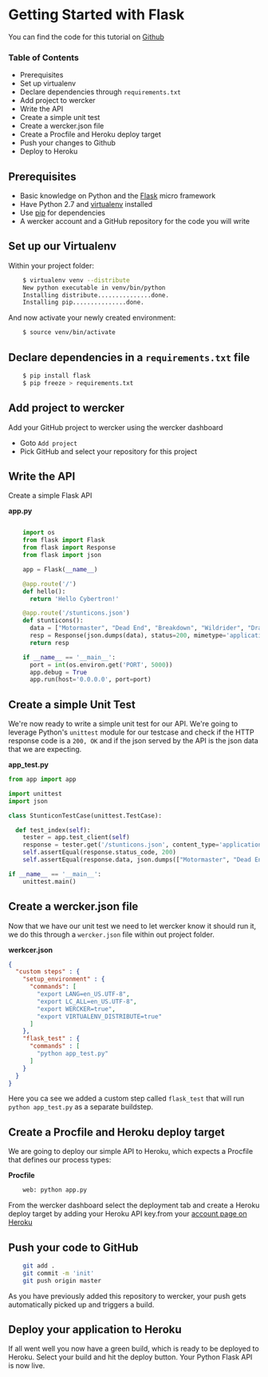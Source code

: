# Getting Started with Flask

You can find the code for this tutorial on [Github](https://github.com/mies/wercker-flask-api)

### Table of Contents
* Prerequisites
* Set up virtualenv
* Declare dependencies through `requirements.txt`
* Add project to wercker
* Write the API
* Create a simple unit test
* Create a wercker.json file
* Create a Procfile and Heroku deploy target
* Push your changes to Github
* Deploy to Heroku

## Prerequisites
* Basic knowledge on Python and the [Flask](http://flask.pocoo.org) micro framework
* Have Python 2.7 and [virtualenv](http://pypi.python.org/pypi/virtualenv) installed
* Use [pip](http://pypi.python.org/pypi/pip) for dependencies
* A wercker account and a GitHub repository for the code you will write

## Set up our Virtualenv

Within your project folder:

``` bash
	$ virtualenv venv --distribute
	New python executable in venv/bin/python
	Installing distribute...............done.
	Installing pip...............done.
```

And now activate your newly created environment:

``` bash
	$ source venv/bin/activate
```
## Declare dependencies in a `requirements.txt` file

``` bash
	$ pip install flask
	$ pip freeze > requirements.txt
```

## Add project to wercker
Add your GitHub project to wercker using the wercker dashboard
* Goto `Add project`
* Pick GitHub and select your repository for this project

## Write the API

Create a simple Flask API

**app.py**

```python

	import os
	from flask import Flask
	from flask import Response
	from flask import json

	app = Flask(__name__)

	@app.route('/')
	def hello():
	  return 'Hello Cybertron!'

	@app.route('/stunticons.json')
	def stunticons():
	  data = ["Motormaster", "Dead End", "Breakdown", "Wildrider", "Drag Strip"]
	  resp = Response(json.dumps(data), status=200, mimetype='application/json')
	  return resp

	if __name__ == '__main__':
	  port = int(os.environ.get('PORT', 5000))
	  app.debug = True
	  app.run(host='0.0.0.0', port=port)
```

## Create a simple Unit Test

We're now ready to write a simple unit test for our API. We're going to leverage Python's `unittest` module for our testcase and check if the HTTP response code is a `200, OK` and if the json served by the API is the json data that we are expecting.

**app_test.py**

``` python
from app import app

import unittest
import json

class StunticonTestCase(unittest.TestCase):

  def test_index(self):
    tester = app.test_client(self)
    response = tester.get('/stunticons.json', content_type='application/json')
    self.assertEqual(response.status_code, 200)
    self.assertEqual(response.data, json.dumps(["Motormaster", "Dead End", "Breakdown", "Wildrider", "Drag Strip"]))

if __name__ == '__main__':
    unittest.main()
```

## Create a wercker.json file

Now that we have our unit test we need to let wercker know it should run it, we do this through a `wercker.json` file within out project folder.

**werkcer.json**

``` json
{
  "custom steps" : {
    "setup_environment" : {
      "commands": [
        "export LANG=en_US.UTF-8",
        "export LC_ALL=en_US.UTF-8",
        "export WERCKER=true",
        "export VIRTUALENV_DISTRIBUTE=true"
      ]
    },
    "flask_test" : {
      "commands" : [
        "python app_test.py"
      ]
    }
  }
}
```

Here you ca see we added a custom step called `flask_test` that will run `python app_test.py` as a separate buildstep.

## Create a Procfile and Heroku deploy target

We are going to deploy our simple API to Heroku, which expects a Procfile that defines our process types:

**Procfile**

``` bash
	web: python app.py
```

From the wercker dashboard select the deployment tab and create a Heroku deploy target by adding your Heroku API key.from your [account page on Heroku](https://dashboard.heroku.com/account)

## Push your code to GitHub

``` bash
	git add .
	git commit -m 'init'
	git push origin master
```

As you have previously added this repository to wercker, your push gets automatically picked up and triggers a build.

## Deploy your application to Heroku

If all went well you now have a green build, which is ready to be deployed to Heroku.
Select your build and hit the deploy button. Your Python Flask API is now live.